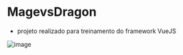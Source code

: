 # MagevsDragon


- projeto realizado para treinamento do framework VueJS

![image](https://user-images.githubusercontent.com/60578173/146818909-71d2b8ed-0f90-4f61-b4e7-68ca2de3f06a.png)
